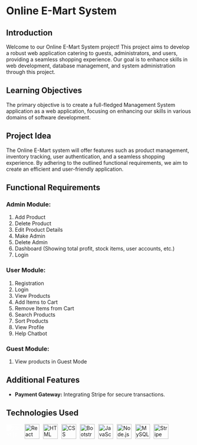 # Online E-Mart System

## Introduction
Welcome to our Online E-Mart System project! This project aims to develop a robust web application catering to guests, administrators, and users, providing a seamless shopping experience. Our goal is to enhance skills in web development, database management, and system administration through this project.


## Learning Objectives
The primary objective is to create a full-fledged Management System application as a web application, focusing on enhancing our skills in various domains of software development.

## Project Idea
The Online E-Mart system will offer features such as product management, inventory tracking, user authentication, and a seamless shopping experience. By adhering to the outlined functional requirements, we aim to create an efficient and user-friendly application.

## Functional Requirements

### Admin Module:
1. Add Product
2. Delete Product
3. Edit Product Details
4. Make Admin
5. Delete Admin
6. Dashboard (Showing total profit, stock items, user accounts, etc.)
7. Login

### User Module:
1. Registration
2. Login
3. View Products
4. Add Items to Cart
5. Remove Items from Cart
6. Search Products
7. Sort Products
8. View Profile
9. Help Chatbot


### Guest Module:
1. View products in Guest Mode

## Additional Features
- **Payment Gateway:** Integrating Stripe for secure transactions.



## Technologies Used

<img src="https://upload.wikimedia.org/wikipedia/commons/8/8e/Nextjs-logo.svg" alt="Next.js" style="width: 40px; height: 40px; margin-right: 10px; filter: brightness(0) invert(1);"><img src="https://img.icons8.com/ultraviolet/40/000000/react.png" alt="React" style="width: 40px; height: 40px; margin-right: 10px;"><img src="https://img.icons8.com/color/48/000000/html-5.png" alt="HTML" style="width: 40px; height: 40px; margin-right: 10px;"><img src="https://img.icons8.com/color/48/000000/css3.png" alt="CSS" style="width: 40px; height: 40px; margin-right: 10px;"><img src="https://img.icons8.com/color/48/000000/bootstrap.png" alt="Bootstrap" style="width: 40px; height: 40px; margin-right: 10px;"><img src="https://img.icons8.com/color/48/000000/javascript.png" alt="JavaScript" style="width: 40px; height: 40px; margin-right: 10px;"><img src="https://img.icons8.com/color/48/000000/nodejs.png" alt="Node.js" style="width: 40px; height: 40px; margin-right: 10px;"><img src="https://img.icons8.com/color/48/000000/mysql.png" alt="MySQL" style="width: 40px; height: 40px; margin-right: 10px;"><img src="https://img.icons8.com/color/48/000000/stripe.png" alt="Stripe" style="width: 40px; height: 40px;">






